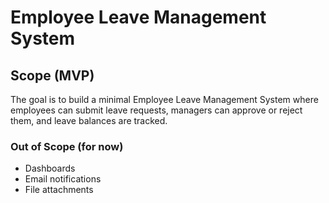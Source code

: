# Employee Leave Management System

## Scope (MVP)

The goal is to build a minimal Employee Leave Management System where employees can submit leave requests, managers can approve or reject them, and leave balances are tracked.

### Out of Scope (for now)

- Dashboards
- Email notifications
- File attachments
